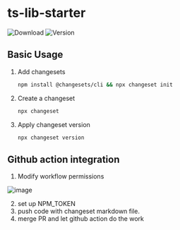 # ts-lib-starter

![Download](https://img.shields.io/npm/dw/@citrus327/array-partition)
![Version](https://img.shields.io/npm/v/@citrus327/array-partition)


## Basic Usage

1. Add changesets
    
    ```bash
    npm install @changesets/cli && npx changeset init
    ```
    
2. Create a changeset
    
    ```bash
    npx changeset
    ```
    
3. Apply changeset version
    
    ```bash
    npx changeset version
    ```

## Github action integration

1. Modify workflow permissions

![image](https://github.com/citrus327/ts-lib-starter/assets/17166940/48586e14-57a7-4d75-b7da-753ac652a520)

2. set up NPM_TOKEN
3. push code with changeset markdown file.
4. merge PR and let github action do the work
